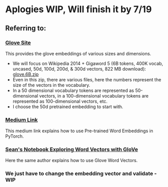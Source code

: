 # Aplogies WIP, Will finish it by 7/19

## Referring to:

### [Glove Site](https://nlp.stanford.edu/projects/glove/)
This provides the glove embeddings of various sizes and dimensions.

  - We will focus on Wikipedia 2014 + Gigaword 5 (6B tokens, 400K vocab, uncased, 50d, 100d, 200d, & 300d vectors, 822 MB download): [glove.6B.zip](https://nlp.stanford.edu/data/glove.6B.zip)
  - Even in this zip, there are various files, here the numbers represent the size of the vectors in the vocabulary.
  - In a 50 dimensional vocabulary tokens are represented as 50-dimensional vectors, in a 100-dimensional vocabulary tokens are represented as 100-dimensional vectors, etc.
  - I choose the 50d pretrained embedding to start with.

### [Medium Link](https://medium.com/@martinpella/how-to-use-pre-trained-word-embeddings-in-pytorch-71ca59249f76)
This medium link explains how to use Pre-trained Word Embeddings in PyTorch.

### [Sean's Notebook Exploring Word Vectors with GloVe](https://github.com/spro/practical-pytorch/blob/master/glove-word-vectors/glove-word-vectors.ipynb)
Here the same author explains how to use Glove Word Vectors.

### We just have to change the embedding vector and validate - WIP
